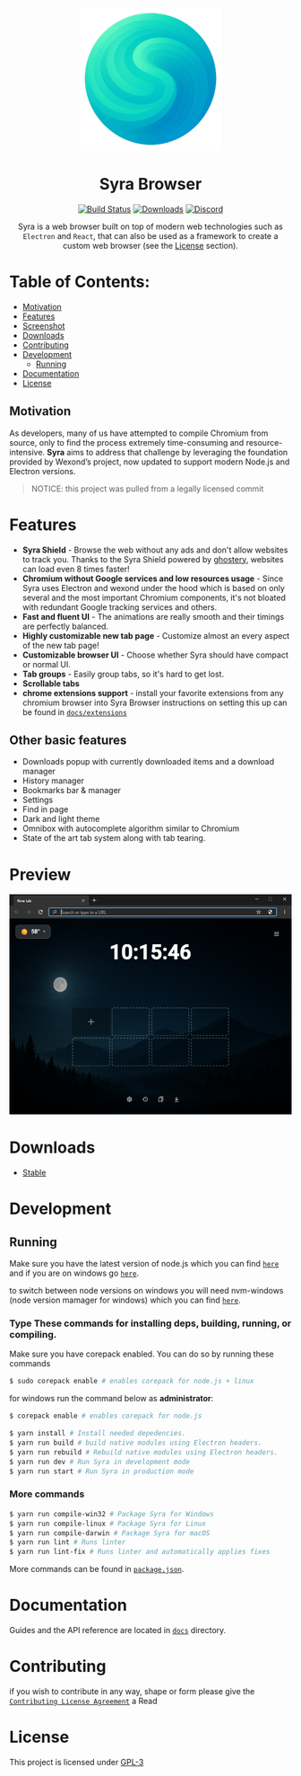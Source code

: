 <p align="center">
  <a href="https://revalex-technologies.github.io/Revalex-Technologies-Home/"><img src="static/icons/icon.png" width="256"></a>
</p>

<div align="center">
  <h1>Syra Browser</h1>

[![Build Status](https://github.com/Revalex-Technologies/Syra-Browser/actions/workflows/build.yml/badge.svg)](https://github.com/Revalex-Technologies/Syra-Browser/actions)
[![Downloads](https://img.shields.io/github/downloads/Revalex-Technologies/Syra-Browser/total.svg?style=flat-square)](https://revalex-technologies.github.io/Revalex-Technologies-Home/#/projects/Syra)
[![Discord](https://discordapp.com/api/guilds/1402495455077732422/widget.png?style=shield)](https://discord.gg/x6BKcWM4pf)

Syra is a web browser built on top of modern web technologies such as `Electron` and `React`, that can also be used as a framework to create a custom web browser (see the [License](#license) section).

</div>

# Table of Contents:
- [Motivation](#motivation)
- [Features](#features)
- [Screenshot](#screenshot)
- [Downloads](#downloads)
- [Contributing](#contributing)
- [Development](#development)
  - [Running](#running)
- [Documentation](#documentation)
- [License](#license)

## Motivation

As developers, many of us have attempted to compile Chromium from source, only to find the process extremely time-consuming and resource-intensive. **Syra** aims to address that challenge by leveraging the foundation provided by Wexond’s project, now updated to support modern Node.js and Electron versions.

> NOTICE: this project was pulled from a legally licensed commit

# Features

- **Syra Shield** - Browse the web without any ads and don't allow websites to track you. Thanks to the Syra Shield powered by [ghostery](https://github.com/ghostery/adblocker), websites can load even 8 times faster!
- **Chromium without Google services and low resources usage** - Since Syra uses Electron and wexond under the hood which is based on only several and the most important Chromium components, it's not bloated with redundant Google tracking services and others.
- **Fast and fluent UI** - The animations are really smooth and their timings are perfectly balanced.
- **Highly customizable new tab page** - Customize almost an every aspect of the new tab page!
- **Customizable browser UI** - Choose whether Syra should have compact or normal UI.
- **Tab groups** - Easily group tabs, so it's hard to get lost.
- **Scrollable tabs**
- **chrome extensions support** - install your favorite extensions from any chromium browser into Syra Browser instructions on setting this up can be found in [`docs/extensions`](docs/extensions.md)


## Other basic features

- Downloads popup with currently downloaded items and a download manager
- History manager
- Bookmarks bar & manager
- Settings
- Find in page
- Dark and light theme
- Omnibox with autocomplete algorithm similar to Chromium
- State of the art tab system along with tab tearing.

# Preview

![Preview](preview.png)

# Downloads
- [Stable](https://github.com/Revalex-Technologies/Syra-Browser/releases)

# Development

## Running

Make sure you have the latest version of node.js which you can find [`here`](https://nodejs.org/en/)
and if you are on windows go [`here`](https://github.com/nvm-sh/nvm/releases).

to switch between node versions on windows you will need nvm-windows (node version mamager for windows) which you can find [`here`](https://github.com/coreybutler/nvm-windows/releases).


### Type These commands for installing deps, building, running, or compiling.

Make sure you have corepack enabled. You can do so by running these commands

```bash
$ sudo corepack enable # enables corepack for node.js + linux
```

for windows run the command below as **administrator**:

```bash
$ corepack enable # enables corepack for node.js
```

```bash
$ yarn install # Install needed depedencies.
$ yarn run build # build native modules using Electron headers.
$ yarn run rebuild # Rebuild native modules using Electron headers.
$ yarn run dev # Run Syra in development mode
$ yarn run start # Run Syra in production mode
```

### More commands

```bash
$ yarn run compile-win32 # Package Syra for Windows
$ yarn run compile-linux # Package Syra for Linux
$ yarn run compile-darwin # Package Syra for macOS
$ yarn run lint # Runs linter
$ yarn run lint-fix # Runs linter and automatically applies fixes
```

More commands can be found in [`package.json`](package.json).

# Documentation

Guides and the API reference are located in [`docs`](docs) directory.

# Contributing

if you wish to contribute in any way, shape or form please give the [`Contributing License Agreement`](CONTRIBUTING.md) a Read


# License

This project is licensed under [GPL-3](LICENSE)
